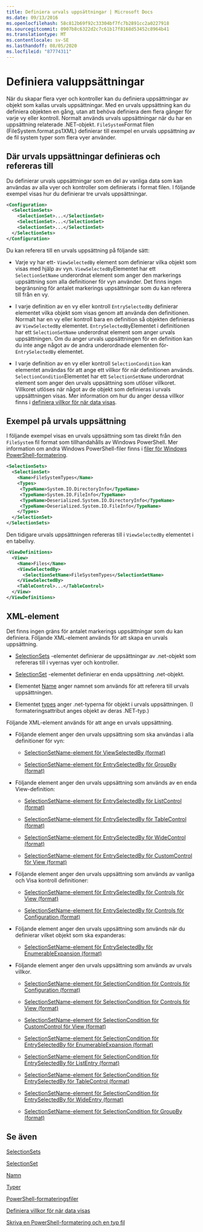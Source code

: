 ```yaml
---
title: Definiera urvals uppsättningar | Microsoft Docs
ms.date: 09/13/2016
ms.openlocfilehash: 58c812b69f92c33304bf7fc7b2891cc2a0227918
ms.sourcegitcommit: 0907b8c6322d2c7c61b17f8168d53452c8964b41
ms.translationtype: MT
ms.contentlocale: sv-SE
ms.lasthandoff: 08/05/2020
ms.locfileid: "87774311"
---
```

# <a name="defining-selection-sets"></a>Definiera valuppsättningar

När du skapar flera vyer och kontroller kan du definiera uppsättningar av objekt som kallas urvals uppsättningar. Med en urvals uppsättning kan du definiera objekten en gång, utan att behöva definiera dem flera gånger för varje vy eller kontroll. Normalt används urvals uppsättningar när du har en uppsättning relaterade .NET-objekt. `FileSystem`Format filen (FileSystem.format.ps1XML) definierar till exempel en urvals uppsättning av de fil system typer som flera vyer använder.

## <a name="where-selection-sets-are-defined-and-referenced"></a>Där urvals uppsättningar definieras och refereras till

Du definierar urvals uppsättningar som en del av vanliga data som kan användas av alla vyer och kontroller som definierats i format filen. I följande exempel visas hur du definierar tre urvals uppsättningar.

```xml
<Configuration>
  <SelectionSets>
    <SelectionSet>...</SelectionSet>
    <SelectionSet>...</SelectionSet>
    <SelectionSet>...</SelectionSet>
  </SelectionSets>
</Configuration>
```

Du kan referera till en urvals uppsättning på följande sätt:

- Varje vy har ett- `ViewSelectedBy` element som definierar vilka objekt som visas med hjälp av vyn. `ViewSelectedBy`Elementet har ett `SelectionSetName` underordnat element som anger den markerings uppsättning som alla definitioner för vyn använder. Det finns ingen begränsning för antalet markerings uppsättningar som du kan referera till från en vy.

- I varje definition av en vy eller kontroll `EntrySelectedBy` definierar elementet vilka objekt som visas genom att använda den definitionen. Normalt har en vy eller kontroll bara en definition så objekten definieras av `ViewSelectedBy` elementet. `EntrySelectedBy`Elementet i definitionen har ett `SelectionSetName` underordnat element som anger urvals uppsättningen. Om du anger urvals uppsättningen för en definition kan du inte ange något av de andra underordnade elementen för- `EntrySelectedBy` elementet.

- I varje definition av en vy eller kontroll `SelectionCondition` kan elementet användas för att ange ett villkor för när definitionen används. `SelectionCondition`Elementet har ett `SelectionSetName` underordnat element som anger den urvals uppsättning som utlöser villkoret. Villkoret utlöses när något av de objekt som definieras i urvals uppsättningen visas. Mer information om hur du anger dessa villkor finns i [definiera villkor för när data visas](./defining-conditions-for-displaying-data.md).

## <a name="selection-set-example"></a>Exempel på urvals uppsättning

I följande exempel visas en urvals uppsättning som tas direkt från den `FileSystem` fil format som tillhandahålls av Windows PowerShell. Mer information om andra Windows PowerShell-filer finns i [filer för Windows PowerShell-formatering](./powershell-formatting-files.md).

```xml
<SelectionSets>
  <SelectionSet>
    <Name>FileSystemTypes</Name>
    <Types>
     <TypeName>System.IO.DirectoryInfo</TypeName>
     <TypeName>System.IO.FileInfo</TypeName>
     <TypeName>Deserialized.System.IO.DirectoryInfo</TypeName>
     <TypeName>Deserialized.System.IO.FileInfo</TypeName>
    </Types>
  </SelectionSet>
</SelectionSets>
```

Den tidigare urvals uppsättningen refereras till i `ViewSelectedBy` elementet i en tabellvy.

```xml
<ViewDefinitions>
  <View>
    <Name>Files</Name>
    <ViewSelectedBy>
      <SelectionSetName>FileSystemTypes</SelectionSetName>
    </ViewSelectedBy>
    <TableControl>...</TableControl>
  </View>
</ViewDefinitions>

```

## <a name="xml-elements"></a>XML-element

 Det finns ingen gräns för antalet markerings uppsättningar som du kan definiera. Följande XML-element används för att skapa en urvals uppsättning.

- [SelectionSets](./selectionsets-element-format.md) -elementet definierar de uppsättningar av .net-objekt som refereras till i vyernas vyer och kontroller.

- [SelectionSet](./selectionset-element-format.md) -elementet definierar en enda uppsättning .net-objekt.

- Elementet [Name](./name-element-for-selectionset-format.md) anger namnet som används för att referera till urvals uppsättningen.

- Elementet [types](./types-element-for-selectionset-format.md) anger .net-typerna för objekt i urvals uppsättningen. (I formateringsattribut anges objekt av deras .NET-typ.)

 Följande XML-element används för att ange en urvals uppsättning.

- Följande element anger den urvals uppsättning som ska användas i alla definitioner för vyn:

  - [SelectionSetName-element för ViewSelectedBy (format)](./selectionsetname-element-for-viewselectedby-format.md)

  - [SelectionSetName-element för EntrySelectedBy för GroupBy (format)](./selectionsetname-element-for-entryselectedby-for-groupby-format.md)

- Följande element anger den urvals uppsättning som används av en enda View-definition:

  - [SelectionSetName-element för EntrySelectedBy för ListControl (format)](./selectionsetname-element-for-entryselectedby-for-listcontrol-format.md)

  - [SelectionSetName-element för EntrySelectedBy för TableControl (format)](./selectionsetname-element-for-entryselectedby-for-tablecontrol-format.md)

  - [SelectionSetName-element för EntrySelectedBy för WideControl (format)](./selectionsetname-element-for-entryselectedby-for-widecontrol-format.md)

  - [SelectionSetName-element för EntrySelectedBy för CustomControl för View (format)](./selectionsetname-element-for-entryselectedby-for-customcontrol-for-view-format.md)

- Följande element anger den urvals uppsättning som används av vanliga och Visa kontroll definitioner:

  - [SelectionSetName-element för EntrySelectedBy för Controls för View (format)](./selectionsetname-element-for-entryselectedby-for-controls-for-view-format.md)

  - [SelectionSetName-element för EntrySelectedBy för Controls för Configuration (format)](./selectionsetname-element-for-entryselectedby-for-controls-for-configuration-format.md)

- Följande element anger den urvals uppsättning som används när du definierar vilket objekt som ska expanderas:

  - [SelectionSetName-element för EntrySelectedBy för EnumerableExpansion (format)](./selectionsetname-element-for-entryselectedby-for-enumerableexpansion-format.md)

- Följande element anger den urvals uppsättning som används av urvals villkor.

  - [SelectionSetName-element för SelectionCondition för Controls för Configuration (format)](./selectionsetname-element-for-selectioncondition-for-controls-for-configuration-format.md)

  - [SelectionSetName-element för SelectionCondition för Controls för View (format)](./selectionsetname-element-for-selectioncondition-for-controls-for-view-format.md)

  - [SelectionSetName-element för SelectionCondition för CustomControl för View (format)](./selectionsetname-element-for-selectioncondition-for-customcontrol-for-view-format.md)

  - [SelectionSetName-element för SelectionCondition för EntrySelectedBy för EnumerableExpansion (format)](./selectionsetname-element-for-selectioncondition-for-entryselectedby-for-enumerableexpansion-format.md)

  - [SelectionSetName-element för SelectionCondition för EntrySelectedBy för ListEntry (format)](./selectionsetname-element-for-selectioncondition-for-entryselectedby-for-listentry-format.md)

  - [SelectionSetName-element för SelectionCondition för EntrySelectedBy för TableControl (format)](./selectionsetname-element-for-selectioncondition-for-entryselectedby-for-tablecontrol-format.md)

  - [SelectionSetName-element för SelectionCondition för EntrySelectedBy för WideEntry (format)](./selectionsetname-element-for-selectioncondition-for-entryselectedby-for-wideentry-format.md)

  - [SelectionSetName-element för SelectionCondition för GroupBy (format)](./selectionsetname-element-for-selectioncondition-for-groupby-format.md)

## <a name="see-also"></a>Se även

[SelectionSets](./selectionsets-element-format.md)

[SelectionSet](./selectionset-element-format.md)

[Namn](./name-element-for-selectionset-format.md)

[Typer](./types-element-for-selectionset-format.md)

[PowerShell-formateringsfiler](./powershell-formatting-files.md)

[Definiera villkor för när data visas](./defining-conditions-for-displaying-data.md)

[Skriva en PowerShell-formatering och en typ fil](./writing-a-powershell-formatting-file.md)
